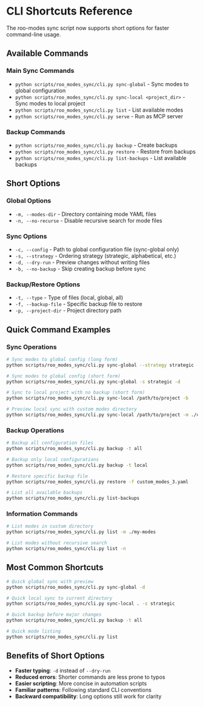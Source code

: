 # CLI Shortcuts Reference

The roo-modes sync script now supports short options for faster command-line usage.

## Available Commands

### Main Sync Commands
- `python scripts/roo_modes_sync/cli.py sync-global` - Sync modes to global configuration
- `python scripts/roo_modes_sync/cli.py sync-local <project_dir>` - Sync modes to local project
- `python scripts/roo_modes_sync/cli.py list` - List available modes
- `python scripts/roo_modes_sync/cli.py serve` - Run as MCP server

### Backup Commands
- `python scripts/roo_modes_sync/cli.py backup` - Create backups
- `python scripts/roo_modes_sync/cli.py restore` - Restore from backups
- `python scripts/roo_modes_sync/cli.py list-backups` - List available backups

## Short Options

### Global Options
- `-m, --modes-dir` - Directory containing mode YAML files
- `-n, --no-recurse` - Disable recursive search for mode files

### Sync Options
- `-c, --config` - Path to global configuration file (sync-global only)
- `-s, --strategy` - Ordering strategy (strategic, alphabetical, etc.)
- `-d, --dry-run` - Preview changes without writing files
- `-b, --no-backup` - Skip creating backup before sync

### Backup/Restore Options
- `-t, --type` - Type of files (local, global, all)
- `-f, --backup-file` - Specific backup file to restore
- `-p, --project-dir` - Project directory path

## Quick Command Examples

### Sync Operations
```bash
# Sync modes to global config (long form)
python scripts/roo_modes_sync/cli.py sync-global --strategy strategic --dry-run

# Sync modes to global config (short form)
python scripts/roo_modes_sync/cli.py sync-global -s strategic -d

# Sync to local project with no backup (short form)
python scripts/roo_modes_sync/cli.py sync-local /path/to/project -b

# Preview local sync with custom modes directory
python scripts/roo_modes_sync/cli.py sync-local /path/to/project -m ./custom-modes -d
```

### Backup Operations
```bash
# Backup all configuration files
python scripts/roo_modes_sync/cli.py backup -t all

# Backup only local configurations
python scripts/roo_modes_sync/cli.py backup -t local

# Restore specific backup file
python scripts/roo_modes_sync/cli.py restore -f custom_modes_3.yaml

# List all available backups
python scripts/roo_modes_sync/cli.py list-backups
```

### Information Commands
```bash
# List modes in custom directory
python scripts/roo_modes_sync/cli.py list -m ./my-modes

# List modes without recursive search
python scripts/roo_modes_sync/cli.py list -n
```

## Most Common Shortcuts

```bash
# Quick global sync with preview
python scripts/roo_modes_sync/cli.py sync-global -d

# Quick local sync to current directory
python scripts/roo_modes_sync/cli.py sync-local . -s strategic

# Quick backup before major changes
python scripts/roo_modes_sync/cli.py backup -t all

# Quick mode listing
python scripts/roo_modes_sync/cli.py list
```

## Benefits of Short Options

- **Faster typing**: `-d` instead of `--dry-run`
- **Reduced errors**: Shorter commands are less prone to typos
- **Easier scripting**: More concise in automation scripts
- **Familiar patterns**: Following standard CLI conventions
- **Backward compatibility**: Long options still work for clarity
